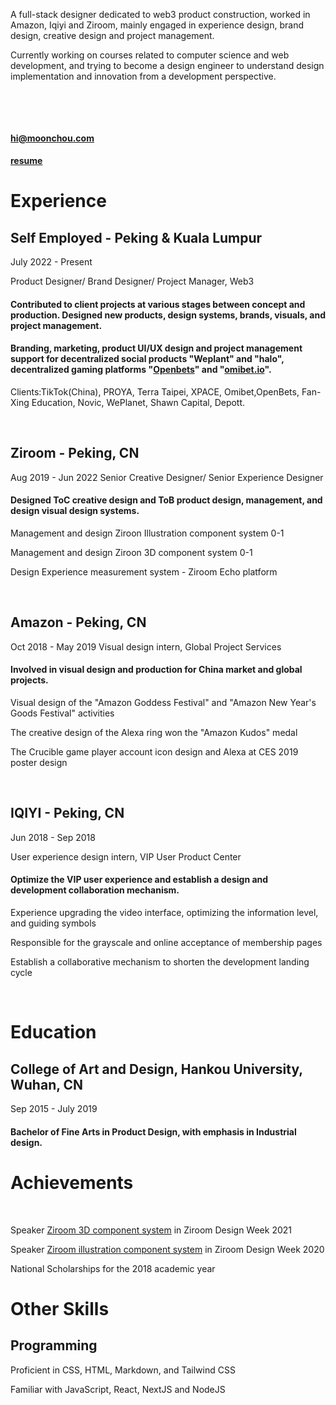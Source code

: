 A full-stack designer dedicated to web3 product construction, worked in Amazon, Iqiyi and Ziroom, mainly engaged in experience design, brand design, creative design and project management.

Currently working on courses related to computer science and web development, and trying to become a design engineer to understand design implementation and innovation from a development perspective.

&nbsp;


&nbsp;


#### [hi@moonchou.com](https://moonchoudesign@gmail.com)
#### [resume](https://drive.google.com/file/d/1f7IMCHVOqKhxXcPg2wdMLk0ZASTR3Cho/view?usp=drive_link)

# Experience

## Self Employed - Peking & Kuala Lumpur

July 2022 - Present

Product Designer/ Brand Designer/ Project Manager, Web3


#### Contributed to client projects at various stages between concept and production. Designed new products, design systems, brands, visuals, and project management.

#### Branding, marketing, product UI/UX design and project management support for decentralized social products "Weplant" and "halo", decentralized gaming platforms "[Openbets](https://twitter.com/Openbets_gaming)" and "[omibet.io](https://twitter.com/Omibet_official)".

Clients:TikTok(China), PROYA, Terra Taipei, XPACE, Omibet,OpenBets, Fan-Xing Education, Novic, WePlanet, Shawn Capital, Depott.

&nbsp;

## Ziroom - Peking, CN
Aug 2019 - Jun 2022
Senior Creative Designer/ Senior Experience Designer


#### Designed ToC creative design and ToB product design, management, and design visual design systems.
Management and design Ziroon Illustration component system 0-1

Management and design Ziroon 3D component system 0-1

Design Experience measurement system - Ziroom Echo platform


&nbsp;

## Amazon - Peking, CN
Oct 2018 - May 2019
Visual design intern, Global Project Services

#### Involved in visual design and production for China market and global projects.
Visual design of the "Amazon Goddess Festival" and "Amazon New Year's Goods Festival" activities

The creative design of the Alexa ring won the "Amazon Kudos" medal

The Crucible game player account icon design and Alexa at CES 2019 poster design



&nbsp;

## IQIYI - Peking, CN

Jun 2018 - Sep 2018

User experience design intern, VIP User Product Center

#### Optimize the VIP user experience and establish a design and development collaboration mechanism.

Experience upgrading the video interface, optimizing the information level, and guiding symbols

Responsible for the grayscale and online acceptance of membership pages

Establish a collaborative mechanism to shorten the development landing cycle

&nbsp;


# Education

## College of Art and Design, Hankou University, Wuhan, CN
Sep 2015 - July 2019

#### Bachelor of Fine Arts in Product Design, with emphasis in Industrial design.


# Achievements

&nbsp;

Speaker [Ziroom 3D component system](https://meia.me/course/170310?cid=&scid=) in Ziroom Design Week 2021

Speaker [Ziroom illustration component system](https://meia.me/course/169996?cid=&scid=) in Ziroom Design Week 2020

National Scholarships for the 2018 academic year

# Other Skills

## Programming
Proficient in CSS, HTML, Markdown, and Tailwind CSS

Familiar with JavaScript, React, NextJS and NodeJS
